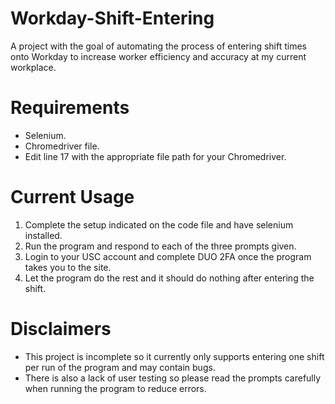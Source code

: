 # Workday-Shift-Entering

A project with the goal of automating the process of entering shift times onto Workday to increase worker efficiency and accuracy at my current workplace.

# Requirements

- Selenium.
- Chromedriver file.
- Edit line 17 with the appropriate file path for your Chromedriver.

# Current Usage
1. Complete the setup indicated on the code file and have selenium installed.
2. Run the program and respond to each of the three prompts given.
3. Login to your USC account and complete DUO 2FA once the program takes you to the site.
4. Let the program do the rest and it should do nothing after entering the shift.

# Disclaimers

- This project is incomplete so it currently only supports entering one shift per run of the program and may contain bugs.
- There is also a lack of user testing so please read the prompts carefully when running the program to reduce errors.
